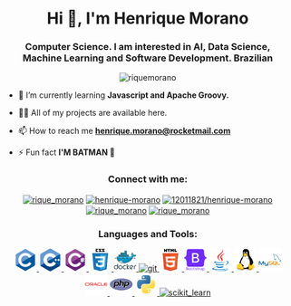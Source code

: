 <h1 align="center">Hi 👋, I'm Henrique Morano</h1>
<h3 align="center">Computer Science. I am interested in AI, Data Science, Machine Learning and Software Development. Brazilian</h3>

<p align="center"> <img src="https://komarev.com/ghpvc/?username=riquemorano&label=Profile%20views&color=0e75b6&style=flat" alt="riquemorano" /> </p>

- 🌱 I’m currently learning **Javascript and Apache Groovy.**

- 👨‍💻 All of my projects are available here.

- 📫 How to reach me **henrique.morano@rocketmail.com**

- ⚡ Fun fact **I'M BATMAN 🦇**
<h3 align="center">Connect with me:</h3>
<p align="center">
<a href="https://twitter.com/rique_morano" target="blank"><img align="center" src="https://img.icons8.com/color/48/000000/twitter.png" alt="rique_morano" height="30" /></a>
<a href="https://linkedin.com/in/henrique-morano" target="blank"><img align="center" src="https://img.icons8.com/color/48/000000/linkedin.png" alt="henrique-morano" height="30" /></a>
<a href="https://stackoverflow.com/users/12011821/henrique-morano" target="blank"><img align="center" src="https://img.icons8.com/color/48/000000/stackoverflow.png" alt="12011821/henrique-morano" height="30" /></a>
<a href="https://instagram.com/rique_morano" target="blank"><img align="center" src="https://img.icons8.com/color/48/000000/instagram-new--v1.png" alt="rique_morano" height="30" /></a>
<a href="https://www.reddit.com/user/Rique_morano/" target="blank"><img align="center" src="https://img.icons8.com/color/50/000000/reddit.png" alt="rique_morano" height="30" /></a>
</p>

<h3 align="center">Languages and Tools:</h3>

<p align="center"> <a href="https://www.cprogramming.com/" target="_blank"> <img src="https://raw.githubusercontent.com/devicons/devicon/master/icons/c/c-original.svg" alt="c" width="40" height="40" /> </a>
        <a href="https://www.w3schools.com/cpp/" target="_blank"> <img src="https://raw.githubusercontent.com/devicons/devicon/master/icons/cplusplus/cplusplus-original.svg" alt="cplusplus" width="40" height="40" /> </a>
        <a href="https://www.w3schools.com/cs/" target="_blank"> <img src="https://raw.githubusercontent.com/devicons/devicon/master/icons/csharp/csharp-original.svg" alt="csharp" width="40" height="40" /> </a>
        <a href="https://www.w3schools.com/css/" target="_blank"> <img src="https://raw.githubusercontent.com/devicons/devicon/master/icons/css3/css3-original-wordmark.svg" alt="css3" width="40" height="40" /> </a>
        <a href="https://www.docker.com/" target="_blank"> <img src="https://raw.githubusercontent.com/devicons/devicon/master/icons/docker/docker-original-wordmark.svg" alt="docker" width="40" height="40" /> </a>
        <a href="https://git-scm.com/" target="_blank"> <img src="https://www.vectorlogo.zone/logos/git-scm/git-scm-icon.svg" alt="git" width="40" height="40" /> </a>
        <a href="https://www.w3.org/html/" target="_blank"> <img src="https://raw.githubusercontent.com/devicons/devicon/master/icons/html5/html5-original-wordmark.svg" alt="html5" width="40" height="40" /> </a>
        <a href="https://getbootstrap.com" target="_blank" rel="noreferrer"> <img src="https://raw.githubusercontent.com/devicons/devicon/master/icons/bootstrap/bootstrap-plain-wordmark.svg" alt="bootstrap" width="40" height="40"/> </a>
        <a href="https://www.java.com" target="_blank"> <img src="https://raw.githubusercontent.com/devicons/devicon/master/icons/java/java-original.svg" alt="java" width="40" height="40" /> </a>
        <a href="https://www.linux.org/" target="_blank"> <img src="https://raw.githubusercontent.com/devicons/devicon/master/icons/linux/linux-original.svg" alt="linux" width="40" height="40" /> </a>
        <a href="https://www.mysql.com/" target="_blank"> <img src="https://raw.githubusercontent.com/devicons/devicon/master/icons/mysql/mysql-original-wordmark.svg" alt="mysql" width="40" height="40" /> </a>
        <a href="https://www.oracle.com/" target="_blank"> <img src="https://raw.githubusercontent.com/devicons/devicon/master/icons/oracle/oracle-original.svg" alt="oracle" width="40" height="40" /> </a>
        <a href="https://www.php.net" target="_blank"> <img src="https://raw.githubusercontent.com/devicons/devicon/master/icons/php/php-original.svg" alt="php" width="40" height="40" /> </a>
        <a href="https://www.python.org" target="_blank"> <img src="https://raw.githubusercontent.com/devicons/devicon/master/icons/python/python-original.svg" alt="python" width="40" height="40" /> </a>
        <a href="https://scikit-learn.org/" target="_blank"> <img src="https://upload.wikimedia.org/wikipedia/commons/0/05/Scikit_learn_logo_small.svg" alt="scikit_learn" width="40" height="40" /> </a> </p>

<!-- <p align="center"> <a href="https://github.com/ryo-ma/github-profile-trophy"><img src="https://github-profile-trophy.vercel.app/?username=riquemorano&theme=alduin" #alt="riquemorano" /></a> </p> -->
